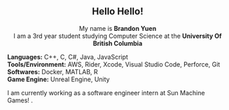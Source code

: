 <div align="center">
    <h2> 
        Hello Hello!
    </h2>
</div>

<div align="center">
    <p> My name is <b>Brandon Yuen</b> <br> I am a 3rd year student studying Computer Science at the <b>University Of British Columbia</b> </p>
</div>

<div>
    <p> <b>Languages:</b> C++, C, C#, Java, JavaScript <br> <b>Tools/Environment:</b> AWS, Rider, Xcode, Visual Studio Code, Perforce, Git <br> <b>Softwares:</b> Docker, MATLAB, R <br> <b>Game Engine:</b> Unreal Engine, Unity</p>
</div>

<div>
    <p> I am currently working as a software engineer intern at Sun Machine Games! </b>.
</div>

<br>


<!--
**byuen88/byuen88** is a ✨ _special_ ✨ repository because its `README.md` (this file) appears on your GitHub profile.

Here are some ideas to get you started:

- 🔭 I’m currently working on ...
- 🌱 I’m currently learning ...
- 👯 I’m looking to collaborate on ...
- 🤔 I’m looking for help with ...
- 💬 Ask me about ...
- 📫 How to reach me: ...
- 😄 Pronouns: ...
- ⚡ Fun fact: ...
-->
